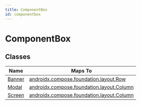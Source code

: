 ```yaml
---
title: ComponentBox
id: componentbox
---
```


# ComponentBox

## Classes

| Name                                                           | Maps To                                                                                                                                                                                                                                                                                                 |
| -------------------------------------------------------------- | ------------------------------------------------------------------------------------------------------------------------------------------------------------------------------------------------------------------------------------------------------------------------------------------------------- |
| [Banner](https://componentbox.io/docs/componentbox/banner)     | [androidx.compose.foundation.layout.Row](<https://developer.android.com/reference/kotlin/androidx/compose/foundation/layout/package-summary#Row(androidx.compose.ui.Modifier,androidx.compose.foundation.layout.Arrangement.Horizontal,androidx.compose.ui.Alignment.Vertical,kotlin.Function1)>)       |
| [Modal](https://componentbox.io/docs/foundation/arrangement)   | [androidx.compose.foundation.layout.Column](<https://developer.android.com/reference/kotlin/androidx/compose/foundation/layout/package-summary#Column(androidx.compose.ui.Modifier,androidx.compose.foundation.layout.Arrangement.Vertical,androidx.compose.ui.Alignment.Horizontal,kotlin.Function1)>) |
| [Screen](https://componentbox.io/docs/foundation/borderstroke) | [androidx.compose.foundation.layout.Column](<https://developer.android.com/reference/kotlin/androidx/compose/foundation/layout/package-summary#Column(androidx.compose.ui.Modifier,androidx.compose.foundation.layout.Arrangement.Vertical,androidx.compose.ui.Alignment.Horizontal,kotlin.Function1)>) |
